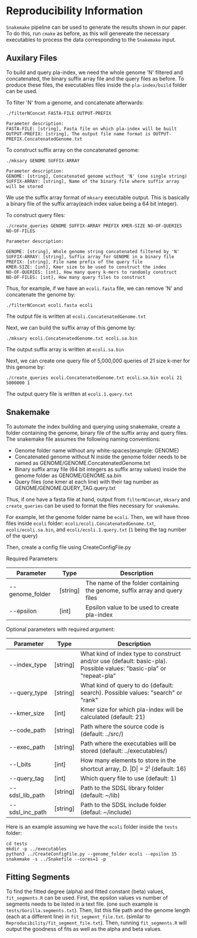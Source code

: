 # Reproducibility Information
`Snakemake` pipeline can be used to generate the results shown in our paper.
To do this, run `cmake` as before, as this will genereate the necessary executables to process the data corresponding to the `Snakemake` input.

## Auxilary Files
To build and query pla-index, we need the whole genome 'N' filtered and concatenated, the binary suffix array file and the query files as before. 
To produce these files, the executables files inside the `pla-index/build` folder can be used.

To filter 'N' from a genome, and concatenate afterwards:
```
./filterNConcat FASTA-FILE OUTPUT-PREFIX

Parameter description:
FASTA-FILE: [string], Fasta file on which pla-index will be built
OUTPUT-PREFIX: [string], The output file name format is OUTPUT-PREFIX.ConcatenatedGenome.txt
```

To construct suffix array on the concatenated genome:

```
./mksary GENOME SUFFIX-ARRAY

Parameter description:
GENOME: [string], Concatenated genome without 'N' (one single string)
SUFFIX-ARRAY: [string], Name of the binary file where suffix array will be stored
```

We use the suffix array format of `mksary` executable output. This is basically a binary file of the suffix array(each index value being a 64 bit integer).

To construct query files:
```
./create_queries GENOME SUFFIX-ARRAY PREFIX KMER-SIZE NO-OF-QUERIES NO-OF-FILES

Parameter description:

GENOME: [string], Whole genome string concatenated filtered by 'N'
SUFFIX-ARRAY: [string], Suffix array for GENOME in a binary file
PREFIX: [string], File name prefix of the query file
KMER-SIZE: [int], Kmer size to be used to construct the index
NO-OF-QUERIES: [int], How many query k-mers to randomly construct
NO-OF-FILES: [int], How many query files to construct
```

Thus, for example, if we have an `ecoli.fasta` file, we can remove 'N' and concatenate the genome by:
```shell
./filterNConcat ecoli.fasta ecoli
```
The output file is written at `ecoli.ConcatenatedGenome.txt`

Next, we can build the suffix array of this genome by:
```shell
./mksary ecoli.ConcatenatedGenome.txt ecoli.sa.bin
```
The output suffix array is written at `ecoli.sa.bin`

Next, we can create one query file of 5,000,000 queries of 21 size k-mer for this genome by:
```shell
./create_queries ecoli.ConcatenatedGenome.txt ecoli.sa.bin ecoli 21 5000000 1
```
The output query file is written at `ecoli.1.query.txt`

## Snakemake

To automate the index building and querying using snakemake, create a folder containing the genome, binary file of the suffix array and query files.
The snakemake file assumes the following naming conventions:
- Genome folder name without any white-spaces(example: GENOME)
- Concatenated genome without N inside the genome folder needs to be named as GENOME/GENOME.ConcatenatedGenome.txt
- Binary suffix array file (64 bit integers as suffix array values) inside the genome folder as GENOME/GENOME.sa.bin
- Query files (one kmer at each line) with their tag number as GENOME/GENOME.QUERY_TAG.query.txt

Thus, if one have a fasta file at hand, output from `filterNConcat`, `mksary` and `create_queries` can be used to format the files necessary for `snakemake`.

For example, let the genome folder name be `ecoli`. 
Then, we will have three files inside `ecoli` folder: `ecoli/ecoli.ConcatenatedGenome.txt`, `ecoli/ecoli.sa.bin`, and `ecoli/ecoli.1.query.txt` (`1` being the tag number of the query)

Then, create a config file using CreateConfigFile.py

Required Parameters:

| Parameter  | Type    | Description    |
|-------------|-------------|-------------|
|--genome_folder | [string] |The name of the folder containing the genome, suffix array and query files|
|--epsilon |  [int]   |Epsilon value to be used to create pla-index|

Optional parameters with required argument:

| Parameter  | Type    | Description    |
|-----------------|-------------|-------------|
|--index_type     |[string] | What kind of index type to construct and/or use (default: basic-pla). Possible values: "basic-pla" or "repeat-pla"|
|--query_type     |[string] | What kind of query to do (default: search). Possible values: "search" or "rank"|
|--kmer_size      |[int] | Kmer size for which pla-index will be calculated (default: 21)|
|--code_path      |[string] | Path where the source code is (default: ../src/)|
|--exec_path      |[string] | Path where the executables will be stored (default: ../executables/)|
|--l_bits         |[int]  | How many elements to store in the shortcut array, D. &#124;D&#124; = 2<sup>l</sup> (default: 16)|
|--query_tag      |[int] | Which query file to use (default: 1)|
|--sdsl_lib_path  |[string] | Path to the SDSL library folder (default: ~/lib)|
|--sdsl_inc_path  |[string] | Path to the SDSL include folder (defaul: ~/include)|

Here is an example assuming we have the `ecoli` folder inside the `tests` folder:

```
cd tests
mkdir -p ../executables
python3 ../CreateConfigFile.py --genome_folder ecoli --epsilon 15
snakemake -s ../Snakefile --cores=1 -p
```

## Fitting Segments

To find the fitted degree (alpha) and fitted constant (beta) values, `fit_segments.R` can be used.
First, the epsilon values vs number of segments needs to be listed in a text file. (one such example is `tests/Gorilla.segments.txt`).
Then, list this file path and the genome length (each at a different line) in `fit_segment_file.txt`. (similar to `Reproducibility/fit_segment_file.txt`).
Then, running `fit_segments.R` will output the goodness of fits as well as the alpha and beta values.
